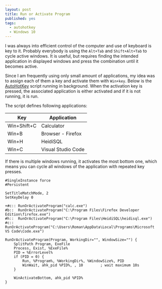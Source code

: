 ```yaml
---
layout: post
title: Run or Activate Program
published: yes
tags:
  - autohotkey
  - Windows 10
---
```

I was always into efficient control of the computer and use of keyboard is key to it. Probably everybody is using the `Alt+Tab` and `Shift+Alt+Tab` to cycle active windows. It is useful, but requires finding the intended application in displayed windows and press the combination until it becomes active.

Since I am frequently using only small amount of applications, my idea was to assign each of them a key and activate them with `Win+key`. Below is the [AutoHotKey][1] script running in background. When the activation key is pressed, the associated application is either activated and if it is not running, it is run.

The script defines following applications:

| Key         | Application        |
| ----------- | ------------------ |
| Win+Shift+C | Calculator         |
| Win+B       | Browser - Firefox  |
| Win+H       | HeidiSQL           |
| Win+C       | Visual Studio Code |

If there is multiple windows running, it activates the most bottom one, which means you can cycle all windows of the application with repeated key presses.


```ahk
#SingleInstance force
#Persistent

SetTitleMatchMode, 2
SetKeyDelay 0

+#c:: RunOrActivateProgram("calc.exe")
#b::  RunOrActivateProgram("C:\Program Files\Firefox Developer Edition\firefox.exe")
#h::  RunOrActivateProgram("C:\Program Files\HeidiSQL\heidisql.exe")
#c::  RunOrActivateProgram("C:\Users\Roman\AppData\Local\Programs\Microsoft VS Code\Code.exe")

RunOrActivateProgram(Program, WorkingDir="", WindowSize="") {
    SplitPath Program, ExeFile
    Process, Exist, %ExeFile%
    PID = %ErrorLevel%
    if (PID = 0) {
        Run, %Program%, %WorkingDir%, %WindowSize%, PID
        WinWait, ahk_pid %PID%, , 10        ; wait maximum 10s
    }

    WinActivateBottom, ahk_pid %PID%
}
```

[1]: https://www.autohotkey.com/
